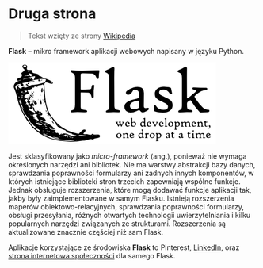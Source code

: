 # Druga strona

> Tekst wzięty ze strony [Wikipedia](https://pl.wikipedia.org/wiki/Flask_(framework))


**Flask** – mikro framework aplikacji webowych napisany w języku Python.

![Flask](img/flask-logo.png)

Jest sklasyfikowany jako *micro-framework* (ang.), ponieważ nie wymaga określonych narzędzi ani bibliotek. Nie ma warstwy abstrakcji bazy danych, sprawdzania poprawności formularzy ani żadnych innych komponentów, w których istniejące biblioteki stron trzecich zapewniają wspólne funkcje. Jednak obsługuje rozszerzenia, które mogą dodawać funkcje aplikacji tak, jakby były zaimplementowane w samym Flasku. Istnieją rozszerzenia maperów obiektowo-relacyjnych, sprawdzania poprawności formularzy, obsługi przesyłania, różnych otwartych technologii uwierzytelniania i kilku popularnych narzędzi związanych ze strukturami. Rozszerzenia są aktualizowane znacznie częściej niż sam Flask.

Aplikacje korzystające ze środowiska **Flask** to Pinterest, [LinkedIn](https://www.linkedin.com/),  oraz [strona internetowa społeczności](https://flask.palletsprojects.com/en/2.0.x/) dla samego Flask. 